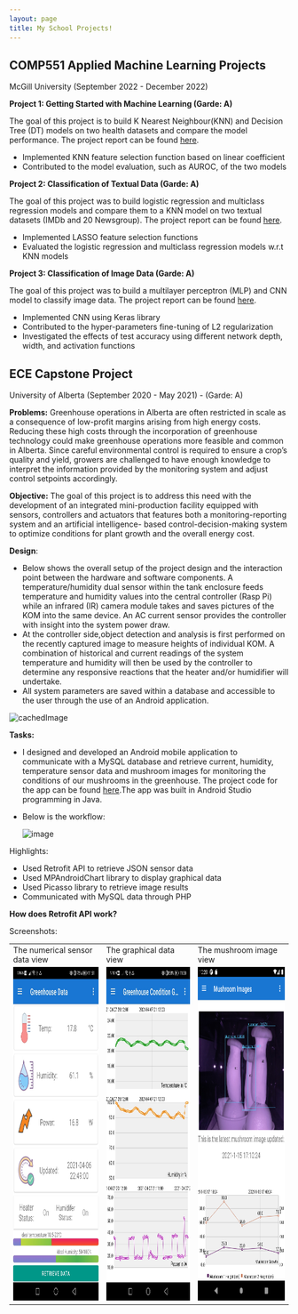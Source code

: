 ```yaml
---
layout: page
title: My School Projects!
---
```



## COMP551 Applied Machine Learning Projects 
McGill University (September 2022 - December 2022)

**Project 1: Getting Started with Machine Learning (Garde: A)**

The goal of this project is to build K Nearest Neighbour(KNN) and Decision Tree (DT) models on two health datasets and compare the model performance. The project report can be found [here](https://andrewcccc.github.io/assignment1_group_47.pdf).

* Implemented KNN feature selection function based on linear coefficient
* Contributed to the model  evaluation, such as AUROC, of the two models


**Project 2: Classification of Textual Data (Garde: A)**

The goal of this project was to build logistic regression and multiclass regression models and compare them to a KNN model on two textual datasets (IMDb and 20 Newsgroup). The project report can be found [here](https://andrewcccc.github.io/assignment2_group_47.pdf).
* Implemented LASSO feature selection functions
* Evaluated the logistic regression and multiclass regression models w.r.t KNN models 


**Project 3: Classification of Image Data (Garde: A)**

The goal of this project was to build a multilayer perceptron (MLP) and CNN model to classify image data. The project report can be found [here](https://andrewcccc.github.io/assignment3_group_47.pdf).

* Implemented CNN using Keras library 
* Contributed to the hyper-parameters fine-tuning of L2 regularization
* Investigated the effects of test accuracy using different network depth, width, and activation functions 




## ECE Capstone Project 
University of Alberta (September 2020 - May 2021) - (Garde: A)

**Problems:** Greenhouse operations in Alberta are often restricted in scale as a consequence of low-profit margins arising from high energy costs. Reducing these high costs through the incorporation of greenhouse technology could make greenhouse operations more feasible and common in Alberta. Since careful environmental control is required to ensure a crop’s quality and yield, growers are challenged to have enough knowledge to interpret the information provided by the monitoring system and adjust control setpoints accordingly.

**Objective:** The goal of this project is to address this need with the development of an integrated mini-production facility equipped with sensors, controllers and actuators that features both a monitoring-reporting system and an artificial intelligence- based control-decision-making system to optimize conditions for plant growth and the overall energy cost.

**Design**:
- Below shows the overall setup of the project design and the interaction point between the hardware and software
components. A temperature/humidity dual sensor within the tank enclosure feeds temperature and humidity values into
the central controller (Rasp Pi) while an infrared (IR) camera module takes and saves pictures of the KOM into the same device. An AC current sensor provides the controller with insight into the system power draw.
- At the controller side,object detection and analysis is first performed on the recently captured image to measure heights of individual KOM. A combination of historical and current readings of the system temperature and humidity will then be used by the controller to determine any responsive reactions that the heater and/or humidifier will undertake.
- All system parameters are saved within a database and accessible to the user through the use of an Android application.

![cachedImage](https://github.com/andrewcccc/andrewcccc.github.io/assets/61716028/2d900b22-29db-4c77-9a34-b87bcfa448e4)


**Tasks:** 
- I designed and developed an Android mobile application to communicate with a MySQL database and retrieve current, humidity, temperature sensor data and mushroom images for monitoring the conditions of our mushrooms in the greenhouse. The project code for the app can be found [here](https://github.com/andrewcccc/Greenhouse).The app was built in Android Studio programming in Java.
- Below is the workflow:
  
  ![image](https://github.com/andrewcccc/andrewcccc.github.io/assets/61716028/420e831c-8623-4857-9c45-915d218c201b)



Highlights: 
* Used Retrofit API to retrieve JSON sensor data
* Used MPAndroidChart library to display graphical data
* Used Picasso library to retrieve image results
* Communicated with MySQL data through PHP

**How does Retrofit API work?**


Screenshots:

<table>
  <tr>
    <td>The numerical sensor data view</td>
     <td>The graphical data view</td>
     <td>The mushroom image view</td>
  </tr>
  <tr>
    <td><img src="https://raw.githubusercontent.com/andrewcccc/andrewcccc.github.io/master/dataviewcopy.JPG" width="300" height="600" /></td>
    <td><img src="https://raw.githubusercontent.com/andrewcccc/andrewcccc.github.io/master/grahpviewcopy.JPG" width="300" height="600" /></td>
    <td><img src="https://raw.githubusercontent.com/andrewcccc/andrewcccc.github.io/master/mushroomgrowthcopy.PNG" width="300" height="600" /></td>
  </tr>
 </table>
